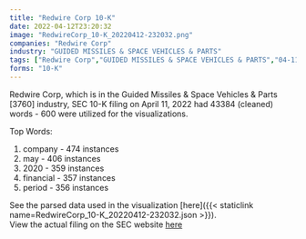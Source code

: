 ```yaml
---
title: "Redwire Corp 10-K"
date: 2022-04-12T23:20:32
image: "RedwireCorp_10-K_20220412-232032.png"
companies: "Redwire Corp"
industry: "GUIDED MISSILES & SPACE VEHICLES & PARTS"
tags: ["Redwire Corp","GUIDED MISSILES & SPACE VEHICLES & PARTS","04-11-2022","10-K"]
forms: "10-K"
---
```

Redwire Corp, which is in the Guided Missiles & Space Vehicles & Parts [3760] industry, SEC 10-K filing on April 11, 2022 had 43384 (cleaned) words - 600 were utilized for the visualizations.

Top Words:
1. company - 474 instances
2. may - 406 instances
3. 2020 - 359 instances
4. financial - 357 instances
5. period - 356 instances


See the parsed data used in the visualization [here]({{< staticlink name=RedwireCorp_10-K_20220412-232032.json >}}).  
View the actual filing on the SEC website [here](https://www.sec.gov/Archives/edgar/data/1819810/0001819810-22-000025.txt)